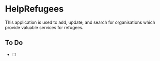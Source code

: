 # HelpRefugees

This application is used to add, update, and search for organisations which 
provide valuable services for refugees.

## To Do
- [ ] 